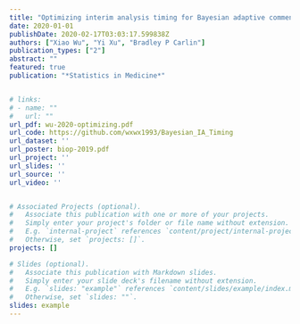 ```yaml
---
title: "Optimizing interim analysis timing for Bayesian adaptive commensurate designs"
date: 2020-01-01
publishDate: 2020-02-17T03:03:17.599838Z
authors: ["Xiao Wu", "Yi Xu", "Bradley P Carlin"]
publication_types: ["2"]
abstract: ""
featured: true
publication: "*Statistics in Medicine*"


# links:
# - name: ""
#   url: ""
url_pdf: wu-2020-optimizing.pdf
url_code: https://github.com/wxwx1993/Bayesian_IA_Timing
url_dataset: ''
url_poster: biop-2019.pdf
url_project: ''
url_slides: ''
url_source: ''
url_video: ''


# Associated Projects (optional).
#   Associate this publication with one or more of your projects.
#   Simply enter your project's folder or file name without extension.
#   E.g. `internal-project` references `content/project/internal-project/index.md`.
#   Otherwise, set `projects: []`.
projects: []

# Slides (optional).
#   Associate this publication with Markdown slides.
#   Simply enter your slide deck's filename without extension.
#   E.g. `slides: "example"` references `content/slides/example/index.md`.
#   Otherwise, set `slides: ""`.
slides: example
---
```

